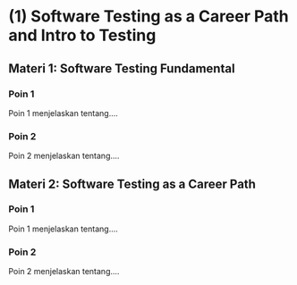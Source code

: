 # (1) Software Testing as a Career Path and Intro to Testing

## Materi 1: Software Testing Fundamental

### Poin 1

Poin 1 menjelaskan tentang....

### Poin 2

Poin 2 menjelaskan tentang....

## Materi 2: Software Testing as a Career Path

### Poin 1

Poin 1 menjelaskan tentang....

### Poin 2

Poin 2 menjelaskan tentang....